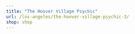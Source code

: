 ```yaml
---
title: "The Hoover Village Psychic"
url: /los-angeles/the-hoover-village-psychic-3/
shop: shop
---
```

